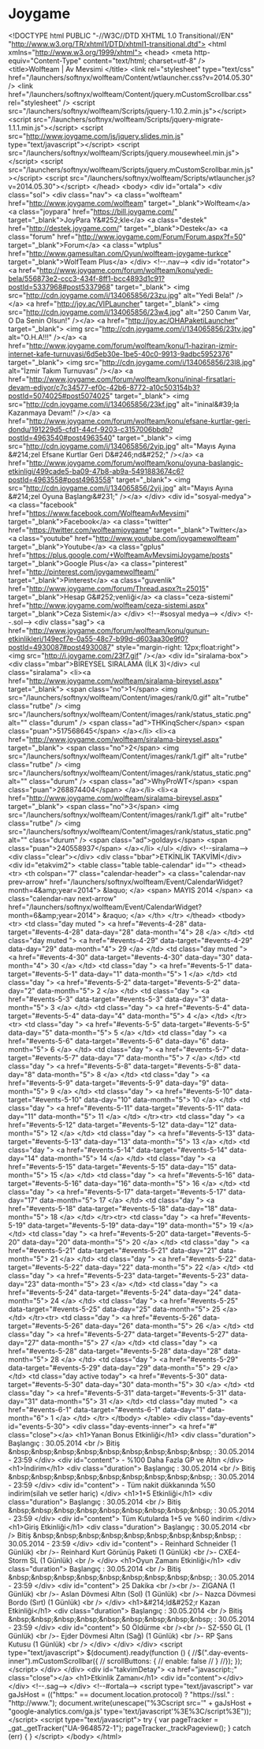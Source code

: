 Joygame
=======

  &lt;!DOCTYPE html PUBLIC "-//W3C//DTD XHTML 1.0 Transitional//EN" "http://www.w3.org/TR/xhtml1/DTD/xhtml1-transitional.dtd"> &lt;html xmlns="http://www.w3.org/1999/xhtml"> &lt;head>     &lt;meta http-equiv="Content-Type" content="text/html; charset=utf-8" />     &lt;title>Wolfteam | Av Mevsimi &lt;/title>     &lt;link rel="stylesheet" type="text/css" href="/launchers/softnyx/wolfteam/Content/wtlauncher.css?v=2014.05.30" />     &lt;link href="/launchers/softnyx/wolfteam/Content/jquery.mCustomScrollbar.css" rel="stylesheet" />      &lt;script src="/launchers/softnyx/wolfteam/Scripts/jquery-1.10.2.min.js">&lt;/script>     &lt;script src="/launchers/softnyx/wolfteam/Scripts/jquery-migrate-1.1.1.min.js">&lt;/script>     &lt;script src="http://www.joygame.com/js/jquery.slides.min.js" type="text/javascript">&lt;/script>     &lt;script src="/launchers/softnyx/wolfteam/Scripts/jquery.mousewheel.min.js">&lt;/script>     &lt;script src="/launchers/softnyx/wolfteam/Scripts/jquery.mCustomScrollbar.min.js">&lt;/script>     &lt;script src="/launchers/softnyx/wolfteam/Scripts/wtlauncher.js?v=2014.05.30">&lt;/script> &lt;/head>   &lt;body>      &lt;div id="ortala">          &lt;div class="sol">              &lt;div class="nav">         &lt;a class="wolfteam" href="http://www.joygame.com/wolfteam" target="_blank">Wolfteam&lt;/a>         &lt;a class="joypara" href="https://bill.joygame.com/" target="_blank">JoyPara Y&amp;#252;kle&lt;/a>         &lt;a class="destek" href="http://destek.joygame.com/" target="_blank">Destek&lt;/a>         &lt;a class="forum" href="http://www.joygame.com/Forum/Forum.aspx?f=50" target="_blank">Forum&lt;/a>         &lt;a class="wtplus" href="http://www.gamesultan.com/Oyun/wolfteam-joygame-turkce" target="_blank">WolfTeam Plus&lt;/a> &lt;/div>              &lt;!--.nav-->              &lt;div id="rotator">             &lt;a href="http://www.joygame.com/forum/wolfteam/konu/yedi-bela/556873e2-ccc3-434f-8ff1-bcc4893d1c91?postId=5337968#post5337968" target="_blank">                 &lt;img src="http://cdn.joygame.com/i/134065856/23zu.jpg" alt="Yedi Bela!" />&lt;/a>             &lt;a href="http://joy.ac/VIPLauncher" target="_blank">                 &lt;img src="http://cdn.joygame.com/i/134065856/23w4.jpg" alt="250 Canım Var, O Da Senin Olsun!" />&lt;/a>             &lt;a href="http://joy.ac/OHAPaketiLauncher" target="_blank">                 &lt;img src="http://cdn.joygame.com/i/134065856/23tv.jpg" alt="O.H.A!!!" />&lt;/a>             &lt;a href="http://www.joygame.com/forum/wolfteam/konu/1-haziran-izmir-internet-kafe-turnuvasi/6d5eb30e-1be5-40c0-9913-9adbc5952376" target="_blank">                 &lt;img src="http://cdn.joygame.com/i/134065856/23l8.jpg" alt="İzmir Takım Turnuvası" />&lt;/a>             &lt;a href="http://www.joygame.com/forum/wolfteam/konu/ininal-firsatlari-devam-ediyor/c7c34577-ef0c-42b6-8772-a10c503154b3?postId=5074025#post5074025" target="_blank">                 &lt;img src="http://cdn.joygame.com/i/134065856/23kf.jpg" alt="ininal&amp;#39;la Kazanmaya Devam!" />&lt;/a>             &lt;a href="http://www.joygame.com/forum/wolfteam/konu/efsane-kurtlar-geri-dondu/191229d5-cfd1-44cf-9203-c3157006bbdb?postId=4963540#post4963540" target="_blank">                 &lt;img src="http://cdn.joygame.com/i/134065856/2yip.jpg" alt="Mayıs Ayına &amp;#214;zel Efsane Kurtlar Geri D&amp;#246;nd&amp;#252;" />&lt;/a>             &lt;a href="http://www.joygame.com/forum/wolfteam/konu/oyuna-baslangic-etkinligi/499cade5-ba09-47b8-ab9a-5491883674c6?postId=4963558#post4963558" target="_blank">                 &lt;img src="http://cdn.joygame.com/i/134065856/2yij.jpg" alt="Mayıs Ayına &amp;#214;zel Oyuna Başlangı&amp;#231;" />&lt;/a> &lt;/div>               &lt;div id="sosyal-medya">         &lt;a class="facebook" href="https://www.facebook.com/WolfteamAvMevsimi" target="_blank">Facebook&lt;/a>         &lt;a class="twitter" href="https://twitter.com/wolfteamjoygame" target="_blank">Twitter&lt;/a>         &lt;a class="youtube" href="http://www.youtube.com/joygamewolfteam" target="_blank">Youtube&lt;/a>         &lt;a class="gplus" href="https://plus.google.com/+WolfteamAvMevsimiJoygame/posts" target="_blank">Google Plus&lt;/a>         &lt;a class="pinterest" href="http://pinterest.com/joygamewolfteam/" target="_blank">Pinterest&lt;/a>         &lt;a class="guvenlik" href="http://www.joygame.com/forum/Thread.aspx?t=25015" target="_blank">Hesap G&amp;#252;venliği&lt;/a>         &lt;a class="ceza-sistemi" href="http://www.joygame.com/wolfteam/ceza-sistemi.aspx" target="_blank">Ceza Sistemi&lt;/a> &lt;/div>               &lt;!--#sosyal medya-->          &lt;/div>         &lt;!--.sol-->           &lt;div class="sag">             &lt;a href="http://www.joygame.com/forum/wolfteam/konu/gunun-etkinlikleri/149ecf7e-0a55-48c7-b99d-d603aa30e9f0?postId=4930087#post4930087" style="margin-right: 12px;float:right">                 &lt;img src="http://i.joygame.com/23f7.gif" />&lt;/a>                         &lt;div id="siralama-box">                 &lt;div class="mbar">BİREYSEL SIRALAMA (İLK 3)&lt;/div>                     &lt;ul class="siralama">                             &lt;li>&lt;a href="http://www.joygame.com/wolfteam/siralama-bireysel.aspx" target="_blank">                                 &lt;span class="no">1&lt;/span>                                 &lt;img src="/launchers/softnyx/wolfteam/Content/images/rank/0.gif" alt="rutbe" class="rutbe" />                                 &lt;img src="/launchers/softnyx/wolfteam/Content/images/rank/status_static.png" alt="" class="durum" />                                 &lt;span class="ad">THKinqScher&lt;/span>                                 &lt;span class="puan">517568645&lt;/span>                             &lt;/a>&lt;/li>                             &lt;li>&lt;a href="http://www.joygame.com/wolfteam/siralama-bireysel.aspx" target="_blank">                                 &lt;span class="no">2&lt;/span>                                 &lt;img src="/launchers/softnyx/wolfteam/Content/images/rank/1.gif" alt="rutbe" class="rutbe" />                                 &lt;img src="/launchers/softnyx/wolfteam/Content/images/rank/status_static.png" alt="" class="durum" />                                 &lt;span class="ad">WhyProWT&lt;/span>                                 &lt;span class="puan">268874404&lt;/span>                             &lt;/a>&lt;/li>                             &lt;li>&lt;a href="http://www.joygame.com/wolfteam/siralama-bireysel.aspx" target="_blank">                                 &lt;span class="no">3&lt;/span>                                 &lt;img src="/launchers/softnyx/wolfteam/Content/images/rank/1.gif" alt="rutbe" class="rutbe" />                                 &lt;img src="/launchers/softnyx/wolfteam/Content/images/rank/status_static.png" alt="" class="durum" />                                 &lt;span class="ad">goIdays&lt;/span>                                 &lt;span class="puan">240558937&lt;/span>                             &lt;/a>&lt;/li>                     &lt;/ul>             &lt;/div>             &lt;!--siralama-->              &lt;div class="clear">&lt;/div>              &lt;div class="bbar">ETKİNLİK TAKVİMİ&lt;/div>             &lt;div id="etakvim2">                   &lt;table class="table table-calendar" id="">     &lt;thead>         &lt;tr>             &lt;th colspan="7" class="calendar-header">                 &lt;a class="calendar-nav prev-arrow" href="/launchers/softnyx/wolfteam/Event/CalendarWidget?month=4&amp;amp;year=2014">                     &amp;laquo;                 &lt;/a>                 &lt;span>                     MAYIS 2014                 &lt;/span>                 &lt;a class="calendar-nav next-arrow" href="/launchers/softnyx/wolfteam/Event/CalendarWidget?month=6&amp;amp;year=2014">                     &amp;raquo;                 &lt;/a>             &lt;/th>         &lt;/tr>      &lt;/thead>     &lt;tbody>         &lt;tr>                 &lt;td class="day muted  ">                     &lt;a href="#events-4-28" data-target="#events-4-28" data-day="28" data-month="4">                         28                     &lt;/a>                 &lt;/td>                 &lt;td class="day muted  ">                     &lt;a href="#events-4-29" data-target="#events-4-29" data-day="29" data-month="4">                         29                     &lt;/a>                 &lt;/td>                 &lt;td class="day muted  ">                     &lt;a href="#events-4-30" data-target="#events-4-30" data-day="30" data-month="4">                         30                     &lt;/a>                 &lt;/td>                 &lt;td class="day   ">                     &lt;a href="#events-5-1" data-target="#events-5-1" data-day="1" data-month="5">                         1                     &lt;/a>                 &lt;/td>                 &lt;td class="day   ">                     &lt;a href="#events-5-2" data-target="#events-5-2" data-day="2" data-month="5">                         2                     &lt;/a>                 &lt;/td>                 &lt;td class="day   ">                     &lt;a href="#events-5-3" data-target="#events-5-3" data-day="3" data-month="5">                         3                     &lt;/a>                 &lt;/td>                 &lt;td class="day   ">                     &lt;a href="#events-5-4" data-target="#events-5-4" data-day="4" data-month="5">                         4                     &lt;/a>                 &lt;/td>                     &lt;/tr>&lt;tr>                 &lt;td class="day   ">                     &lt;a href="#events-5-5" data-target="#events-5-5" data-day="5" data-month="5">                         5                     &lt;/a>                 &lt;/td>                 &lt;td class="day   ">                     &lt;a href="#events-5-6" data-target="#events-5-6" data-day="6" data-month="5">                         6                     &lt;/a>                 &lt;/td>                 &lt;td class="day   ">                     &lt;a href="#events-5-7" data-target="#events-5-7" data-day="7" data-month="5">                         7                     &lt;/a>                 &lt;/td>                 &lt;td class="day   ">                     &lt;a href="#events-5-8" data-target="#events-5-8" data-day="8" data-month="5">                         8                     &lt;/a>                 &lt;/td>                 &lt;td class="day   ">                     &lt;a href="#events-5-9" data-target="#events-5-9" data-day="9" data-month="5">                         9                     &lt;/a>                 &lt;/td>                 &lt;td class="day   ">                     &lt;a href="#events-5-10" data-target="#events-5-10" data-day="10" data-month="5">                         10                     &lt;/a>                 &lt;/td>                 &lt;td class="day   ">                     &lt;a href="#events-5-11" data-target="#events-5-11" data-day="11" data-month="5">                         11                     &lt;/a>                 &lt;/td>                     &lt;/tr>&lt;tr>                 &lt;td class="day   ">                     &lt;a href="#events-5-12" data-target="#events-5-12" data-day="12" data-month="5">                         12                     &lt;/a>                 &lt;/td>                 &lt;td class="day   ">                     &lt;a href="#events-5-13" data-target="#events-5-13" data-day="13" data-month="5">                         13                     &lt;/a>                 &lt;/td>                 &lt;td class="day   ">                     &lt;a href="#events-5-14" data-target="#events-5-14" data-day="14" data-month="5">                         14                     &lt;/a>                 &lt;/td>                 &lt;td class="day   ">                     &lt;a href="#events-5-15" data-target="#events-5-15" data-day="15" data-month="5">                         15                     &lt;/a>                 &lt;/td>                 &lt;td class="day   ">                     &lt;a href="#events-5-16" data-target="#events-5-16" data-day="16" data-month="5">                         16                     &lt;/a>                 &lt;/td>                 &lt;td class="day   ">                     &lt;a href="#events-5-17" data-target="#events-5-17" data-day="17" data-month="5">                         17                     &lt;/a>                 &lt;/td>                 &lt;td class="day   ">                     &lt;a href="#events-5-18" data-target="#events-5-18" data-day="18" data-month="5">                         18                     &lt;/a>                 &lt;/td>                     &lt;/tr>&lt;tr>                 &lt;td class="day   ">                     &lt;a href="#events-5-19" data-target="#events-5-19" data-day="19" data-month="5">                         19                     &lt;/a>                 &lt;/td>                 &lt;td class="day   ">                     &lt;a href="#events-5-20" data-target="#events-5-20" data-day="20" data-month="5">                         20                     &lt;/a>                 &lt;/td>                 &lt;td class="day   ">                     &lt;a href="#events-5-21" data-target="#events-5-21" data-day="21" data-month="5">                         21                     &lt;/a>                 &lt;/td>                 &lt;td class="day   ">                     &lt;a href="#events-5-22" data-target="#events-5-22" data-day="22" data-month="5">                         22                     &lt;/a>                 &lt;/td>                 &lt;td class="day   ">                     &lt;a href="#events-5-23" data-target="#events-5-23" data-day="23" data-month="5">                         23                     &lt;/a>                 &lt;/td>                 &lt;td class="day   ">                     &lt;a href="#events-5-24" data-target="#events-5-24" data-day="24" data-month="5">                         24                     &lt;/a>                 &lt;/td>                 &lt;td class="day   ">                     &lt;a href="#events-5-25" data-target="#events-5-25" data-day="25" data-month="5">                         25                     &lt;/a>                 &lt;/td>                     &lt;/tr>&lt;tr>                 &lt;td class="day   ">                     &lt;a href="#events-5-26" data-target="#events-5-26" data-day="26" data-month="5">                         26                     &lt;/a>                 &lt;/td>                 &lt;td class="day   ">                     &lt;a href="#events-5-27" data-target="#events-5-27" data-day="27" data-month="5">                         27                     &lt;/a>                 &lt;/td>                 &lt;td class="day   ">                     &lt;a href="#events-5-28" data-target="#events-5-28" data-day="28" data-month="5">                         28                     &lt;/a>                 &lt;/td>                 &lt;td class="day   ">                     &lt;a href="#events-5-29" data-target="#events-5-29" data-day="29" data-month="5">                         29                     &lt;/a>                 &lt;/td>                 &lt;td class="day  active today">                     &lt;a href="#events-5-30" data-target="#events-5-30" data-day="30" data-month="5">                         30                     &lt;/a>                 &lt;/td>                 &lt;td class="day   ">                     &lt;a href="#events-5-31" data-target="#events-5-31" data-day="31" data-month="5">                         31                     &lt;/a>                 &lt;/td>                 &lt;td class="day muted  ">                     &lt;a href="#events-6-1" data-target="#events-6-1" data-day="1" data-month="6">                         1                     &lt;/a>                 &lt;/td>         &lt;/tr>     &lt;/tbody> &lt;/table>       &lt;div class="day-events" id="events-5-30">         &lt;div class="day-events-inner">             &lt;a href="#" class="close">&lt;/a>                 &lt;h1>Yanan Bonus Etkinliği&lt;/h1>                     &lt;div class="duration">        Başlangıç :  30.05.2014     &lt;br />      Bitiş &amp;nbsp;&amp;nbsp;&amp;nbsp;&amp;nbsp;&amp;nbsp;&amp;nbsp;&amp;nbsp;&amp;nbsp;&amp;nbsp; :  30.05.2014         -  23:59                      &lt;/div>                 &lt;div id="content">                     - %100 Daha Fazla GP ve Altın                 &lt;/div>                 &lt;h1>İndirim&lt;/h1>                     &lt;div class="duration">        Başlangıç :  30.05.2014     &lt;br />      Bitiş &amp;nbsp;&amp;nbsp;&amp;nbsp;&amp;nbsp;&amp;nbsp;&amp;nbsp;&amp;nbsp;&amp;nbsp;&amp;nbsp; :  30.05.2014         -  23:59                      &lt;/div>                 &lt;div id="content">                     - Tüm nakit dükkanında %50 indirim(silah ve setler hariç)                 &lt;/div>                 &lt;h1>1+5 Etkinliği&lt;/h1>                     &lt;div class="duration">        Başlangıç :  30.05.2014     &lt;br />      Bitiş &amp;nbsp;&amp;nbsp;&amp;nbsp;&amp;nbsp;&amp;nbsp;&amp;nbsp;&amp;nbsp;&amp;nbsp;&amp;nbsp; :  30.05.2014         -  23:59                      &lt;/div>                 &lt;div id="content">                     Tüm Kutularda 1+5 ve %60 indirim                 &lt;/div>                 &lt;h1>Giriş Etkinliği&lt;/h1>                     &lt;div class="duration">        Başlangıç :  30.05.2014     &lt;br />      Bitiş &amp;nbsp;&amp;nbsp;&amp;nbsp;&amp;nbsp;&amp;nbsp;&amp;nbsp;&amp;nbsp;&amp;nbsp;&amp;nbsp; :  30.05.2014         -  23:59                      &lt;/div>                 &lt;div id="content">                     - Reinhard Schneider (1 Günlük) &lt;br />- Reinhard Kurt Görünüş Paketi (1 Günlük) &lt;br />- CXE4-Storm SL (1 Günlük) &lt;br />                 &lt;/div>                 &lt;h1>Oyun Zamanı Etkinliği&lt;/h1>                     &lt;div class="duration">        Başlangıç :  30.05.2014     &lt;br />      Bitiş &amp;nbsp;&amp;nbsp;&amp;nbsp;&amp;nbsp;&amp;nbsp;&amp;nbsp;&amp;nbsp;&amp;nbsp;&amp;nbsp; :  30.05.2014         -  23:59                      &lt;/div>                 &lt;div id="content">                     25 Dakika  &lt;br />&lt;br />- ZIGANA (1 Günlük) &lt;br />- Aslan Dövmesi Altın (Sol) (1 Günlük) &lt;br />- Nazca Dövmesi Bordo (Sırt) (1 Günlük) &lt;br />                 &lt;/div>                 &lt;h1>&amp;#214;ld&amp;#252;r Kazan Etkinliği&lt;/h1>                     &lt;div class="duration">        Başlangıç :  30.05.2014     &lt;br />      Bitiş &amp;nbsp;&amp;nbsp;&amp;nbsp;&amp;nbsp;&amp;nbsp;&amp;nbsp;&amp;nbsp;&amp;nbsp;&amp;nbsp; :  30.05.2014         -  23:59                      &lt;/div>                 &lt;div id="content">                     50 Öldürme &lt;br />&lt;br />- SZ-550 GL (1 Günlük) &lt;br />- Ejder Dövmesi Altın (Sağ) (1 Günlük) &lt;br />- RP Şans Kutusu (1 Günlük) &lt;br />                 &lt;/div>         &lt;/div>     &lt;/div>  &lt;script type="text/javascript">     $(document).ready(function () {          //$(".day-events-inner").mCustomScrollbar({         //    scrollButtons: {         //        enable: false         //    }         //});      }); &lt;/script>              &lt;/div>         &lt;/div>         &lt;div id="takvimDetay">             &lt;a href="javascript:;" class="close">&lt;/a>             &lt;h1>Etkinlik Zamanı&lt;/h1>             &lt;div id="content">&lt;/div>          &lt;/div>         &lt;!--.sag-->      &lt;/div>     &lt;!--#ortala-->            &lt;script type="text/javascript">         var gaJsHost = (("https:" == document.location.protocol) ? "https://ssl." : "http://www.");         document.write(unescape("%3Cscript src='" + gaJsHost + "google-analytics.com/ga.js' type='text/javascript'%3E%3C/script%3E"));     &lt;/script>     &lt;script type="text/javascript">         try {             var pageTracker = _gat._getTracker("UA-9648572-1");             pageTracker._trackPageview();         } catch (err) { }     &lt;/script>  &lt;/body> &lt;/html>
